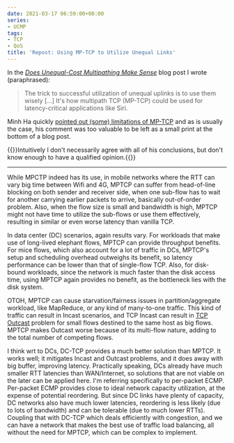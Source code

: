 ```yaml
---
date: 2021-03-17 06:59:00+00:00
series:
- UCMP
tags:
- TCP
- QoS
title: 'Repost: Using MP-TCP to Utilize Unequal Links'
---
```

In the *[Does Unequal-Cost Multipathing Make Sense](https://blog.ipspace.net/2021/02/does-ucmp-make-sense.html)* blog post I wrote (paraphrased):

> The trick to successful utilization of unequal uplinks is to use them wisely [...] It's how multipath TCP (MP-TCP) could be used for latency-critical applications like Siri.

Minh Ha quickly [pointed out (some) limitations of MP-TCP](https://blog.ipspace.net/2021/02/does-ucmp-make-sense.html#428) and as is usually the case, his comment was too valuable to be left as a small print at the bottom of a blog post.

{{<note>}}Intuitively I don't necessarily agree with all of his conclusions, but don't know enough to have a qualified opinion.{{</note>}}
<!--more-->
---
While MPCTP indeed has its use, in mobile networks where the RTT can vary big time between Wifi and 4G, MPTCP can suffer from head-of-line blocking on both sender and receiver side, when one sub-flow has to wait for another carrying earlier packets to arrive, basically out-of-order problem. Also, when the flow size is small and bandwidth is high, MPTCP might not have time to utilize the sub-flows or use them effectively, resulting in similar or even worse latency than vanilla TCP.

In data center (DC) scenarios, again results vary. For workloads that make use of long-lived elephant flows, MPTCP can provide throughput benefits. For mice flows, which also account for a lot of traffic in DCs, MPTCP's setup and scheduling overhead outweighs its benefit, so latency performance can be lower than that of single-flow TCP. Also, for disk-bound workloads, since the network is much faster than the disk access time, using MPTCP again provides no benefit, as the bottleneck lies with the disk system.

OTOH, MPTCP can cause starvation/fairness issues in partition/aggregate workload, like MapReduce, or any kind of many-to-one traffic. This kind of traffic can result in Incast scenarios, and TCP Incast can result in [TCP Outcast](https://www.usenix.org/conference/nsdi12/technical-sessions/presentation/prakash) problem for small flows destined to the same host as big flows. MPTCP makes Outcast worse because of its multi-flow nature, adding to the total number of competing flows.

I think wrt to DCs, DC-TCP provides a much better solution than MPTCP. It works well; it mitigates Incast and Outcast problems, and it does away with big buffer, improving latency. Practically speaking, DCs already have much smaller RTT latencies than WAN/Internet, so solutions that are not viable on the later can be applied here. I'm referring specifically to per-packet ECMP. Per-packet ECMP provides close to ideal network capacity utilization, at the expense of potential reordering. But since DC links have plenty of capacity, DC networks also have much lower latencies, reordering is less likely (due to lots of bandwidth) and can be tolerable (due to much lower RTTs). Coupling that with DC-TCP which deals efficiently with congestion, and we can have a network that makes the best use of traffic load balancing, all without the need for MPTCP, which can be complex to implement.
